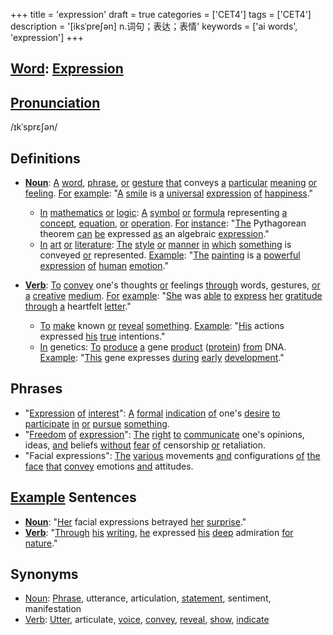 +++
title = 'expression'
draft = true
categories = ['CET4']
tags = ['CET4']
description = '[iksˈpre∫ən] n.词句；表达；表情'
keywords = ['ai words', 'expression']
+++

## [Word](/post/word/): [Expression](/post/expression/)

## [Pronunciation](/post/pronunciation/)
/ɪkˈsprɛʃən/

## Definitions
- **[Noun](/post/noun/)**: [A](/post/a/) [word](/post/word/), [phrase](/post/phrase/), [or](/post/or/) [gesture](/post/gesture/) [that](/post/that/) conveys [a](/post/a/) [particular](/post/particular/) [meaning](/post/meaning/) [or](/post/or/) [feeling](/post/feeling/). [For](/post/for/) [example](/post/example/): "[A](/post/a/) [smile](/post/smile/) is [a](/post/a/) [universal](/post/universal/) [expression](/post/expression/) [of](/post/of/) [happiness](/post/happiness/)."
  - [In](/post/in/) [mathematics](/post/mathematics/) [or](/post/or/) [logic](/post/logic/): [A](/post/a/) [symbol](/post/symbol/) [or](/post/or/) [formula](/post/formula/) representing [a](/post/a/) [concept](/post/concept/), [equation](/post/equation/), [or](/post/or/) [operation](/post/operation/). [For](/post/for/) [instance](/post/instance/): "[The](/post/the/) Pythagorean theorem [can](/post/can/) [be](/post/be/) expressed [as](/post/as/) an algebraic [expression](/post/expression/)."
  - [In](/post/in/) [art](/post/art/) [or](/post/or/) [literature](/post/literature/): [The](/post/the/) [style](/post/style/) [or](/post/or/) [manner](/post/manner/) [in](/post/in/) [which](/post/which/) [something](/post/something/) is conveyed [or](/post/or/) represented. [Example](/post/example/): "[The](/post/the/) [painting](/post/painting/) is [a](/post/a/) [powerful](/post/powerful/) [expression](/post/expression/) [of](/post/of/) [human](/post/human/) [emotion](/post/emotion/)."

- **[Verb](/post/verb/)**: [To](/post/to/) [convey](/post/convey/) one's thoughts [or](/post/or/) feelings [through](/post/through/) words, gestures, [or](/post/or/) [a](/post/a/) [creative](/post/creative/) [medium](/post/medium/). [For](/post/for/) [example](/post/example/): "[She](/post/she/) was [able](/post/able/) [to](/post/to/) [express](/post/express/) [her](/post/her/) [gratitude](/post/gratitude/) [through](/post/through/) [a](/post/a/) heartfelt [letter](/post/letter/)."
  - [To](/post/to/) [make](/post/make/) known [or](/post/or/) [reveal](/post/reveal/) [something](/post/something/). [Example](/post/example/): "[His](/post/his/) actions expressed [his](/post/his/) [true](/post/true/) intentions."
  - [In](/post/in/) genetics: [To](/post/to/) [produce](/post/produce/) [a](/post/a/) gene [product](/post/product/) ([protein](/post/protein/)) [from](/post/from/) DNA. [Example](/post/example/): "[This](/post/this/) gene expresses [during](/post/during/) [early](/post/early/) [development](/post/development/)."

## Phrases
- "[Expression](/post/expression/) [of](/post/of/) [interest](/post/interest/)": [A](/post/a/) [formal](/post/formal/) [indication](/post/indication/) [of](/post/of/) one's [desire](/post/desire/) [to](/post/to/) [participate](/post/participate/) [in](/post/in/) [or](/post/or/) [pursue](/post/pursue/) [something](/post/something/).
- "[Freedom](/post/freedom/) [of](/post/of/) [expression](/post/expression/)": [The](/post/the/) [right](/post/right/) [to](/post/to/) [communicate](/post/communicate/) one's opinions, ideas, [and](/post/and/) beliefs [without](/post/without/) [fear](/post/fear/) [of](/post/of/) censorship [or](/post/or/) retaliation.
- "Facial expressions": [The](/post/the/) [various](/post/various/) movements [and](/post/and/) configurations [of](/post/of/) [the](/post/the/) [face](/post/face/) [that](/post/that/) [convey](/post/convey/) emotions [and](/post/and/) attitudes.

## [Example](/post/example/) Sentences
- **[Noun](/post/noun/)**: "[Her](/post/her/) facial expressions betrayed [her](/post/her/) [surprise](/post/surprise/)."
- **[Verb](/post/verb/)**: "[Through](/post/through/) [his](/post/his/) [writing](/post/writing/), [he](/post/he/) expressed [his](/post/his/) [deep](/post/deep/) admiration [for](/post/for/) [nature](/post/nature/)."

## Synonyms
- [Noun](/post/noun/): [Phrase](/post/phrase/), utterance, articulation, [statement](/post/statement/), sentiment, manifestation
- [Verb](/post/verb/): [Utter](/post/utter/), articulate, [voice](/post/voice/), [convey](/post/convey/), [reveal](/post/reveal/), [show](/post/show/), [indicate](/post/indicate/)
